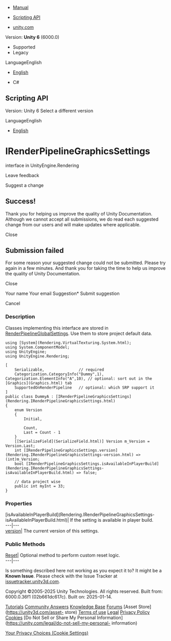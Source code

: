 [ ]()

  * [Manual](../Manual/index.html)
  * [Scripting API](../ScriptReference/index.html)

  * [unity.com](https://unity.com/)

Version: **Unity 6** (6000.0)

  * Supported
  * Legacy

LanguageEnglish

  * [English]()

  * C#

[ ](https://docs.unity3d.com)

## Scripting API

Version: Unity 6 Select a different version

LanguageEnglish

  * [English]()

# IRenderPipelineGraphicsSettings

interface in UnityEngine.Rendering

Leave feedback

Suggest a change

## Success!

Thank you for helping us improve the quality of Unity Documentation. Although
we cannot accept all submissions, we do read each suggested change from our
users and will make updates where applicable.

Close

## Submission failed

For some reason your suggested change could not be submitted. Please <a>try
again</a> in a few minutes. And thank you for taking the time to help us
improve the quality of Unity Documentation.

Close

Your name Your email Suggestion* Submit suggestion

Cancel

[ ]()

### Description

Classes implementing this interface are stored in
[RenderPipelineGlobalSettings](Rendering.RenderPipelineGlobalSettings.html).
Use them to store project default data.

    
    
    using [System](Rendering.VirtualTexturing.System.html);
    using System.ComponentModel;
    using UnityEngine;
    using UnityEngine.Rendering;  
      
    [
        Serializable,               // required
        Categorization.CategoryInfo("Dummy",1), Categorization.ElementInfo("A",10), // optional: sort out in the [Graphics](Graphics.html) tab
        SupportedOnRenderPipeline   // optional: which SRP support it
    ]
    public class DummyA : [IRenderPipelineGraphicsSettings](Rendering.IRenderPipelineGraphicsSettings.html)
    {
        enum Version
        {
            Initial,  
      
            Count,
            Last = Count - 1
        }
        [[SerializeField](SerializeField.html)] Version m_Version = Version.Last;
        int [IRenderPipelineGraphicsSettings.version](Rendering.IRenderPipelineGraphicsSettings-version.html) => (int)m_Version;
        bool [IRenderPipelineGraphicsSettings.isAvailableInPlayerBuild](Rendering.IRenderPipelineGraphicsSettings-isAvailableInPlayerBuild.html) => false;  
      
        // data project wise
        public int myInt = 33;
    }
    

### Properties

[isAvailableInPlayerBuild](Rendering.IRenderPipelineGraphicsSettings-
isAvailableInPlayerBuild.html)| If the setting is available in player build.  
---|---  
[version](Rendering.IRenderPipelineGraphicsSettings-version.html)| The current
version of this settings.  
  
### Public Methods

[Reset](Rendering.IRenderPipelineGraphicsSettings.Reset.html)| Optional method
to perform custom reset logic.  
---|---  
  
Is something described here not working as you expect it to? It might be a
**Known Issue**. Please check with the Issue Tracker at
[issuetracker.unity3d.com](https://issuetracker.unity3d.com).

Copyright ©2005-2025 Unity Technologies. All rights reserved. Built from:
6000.0.36f1 (02b661dc617c). Built on: 2025-01-14.

[Tutorials](https://unity3d.com/learn) [Community
Answers](https://answers.unity3d.com) [Knowledge
Base](https://support.unity3d.com/hc/en-us)
[Forums](https://forum.unity3d.com) [Asset Store](https://unity3d.com/asset-
store) [Terms of use](https://docs.unity3d.com/Manual/TermsOfUse.html)
[Legal](https://unity.com/legal) [Privacy
Policy](https://unity.com/legal/privacy-policy)
[Cookies](https://unity.com/legal/cookie-policy) [Do Not Sell or Share My
Personal Information](https://unity.com/legal/do-not-sell-my-personal-
information)

[Your Privacy Choices (Cookie Settings)](javascript:void\(0\);)

